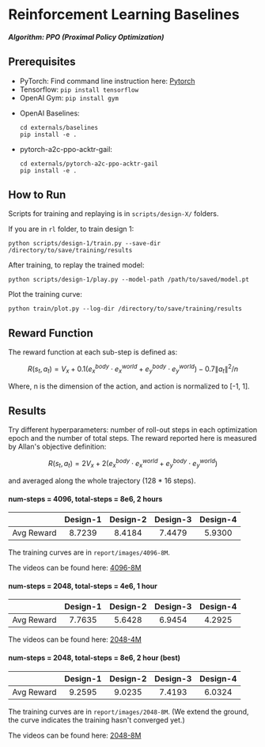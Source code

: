 # Reinforcement Learning Baselines

##### Algorithm: PPO (Proximal Policy Optimization)



## Prerequisites

- PyTorch: Find command line instruction here: [Pytorch](https://pytorch.org/get-started/locally/)
- Tensorflow: `pip install tensorflow`
- OpenAI Gym:  `pip install gym`

* OpenAI Baselines:

  ```
  cd externals/baselines
  pip install -e .
  ```

* pytorch-a2c-ppo-acktr-gail:

  ```
  cd externals/pytorch-a2c-ppo-acktr-gail
  pip install -e .
  ```



## How to Run

Scripts for training and replaying is in `scripts/design-X/` folders.

If you are in `rl` folder, to train design 1:

```
python scripts/design-1/train.py --save-dir /directory/to/save/training/results
```

After training, to replay the trained model:

```
python scripts/design-1/play.py --model-path /path/to/saved/model.pt
```

Plot the training curve:

```
python train/plot.py --log-dir /directory/to/save/training/results
```



## Reward Function

The reward function at each sub-step is defined as:

```math
R(s_t, a_t)=V_x+0.1 (e_x^{body}\cdot e_x^{world}+e_y^{body}\cdot e_y^{world})-0.7\|a_t\|^2 / n
```

Where, n is the dimension of the action, and action is normalized to [-1, 1].



## Results

Try different hyperparameters: number of roll-out steps in each optimization epoch and the number of total steps. The reward reported here is measured by Allan's objective definition:

```math
R(s_t, a_t)=2V_x+2(e_x^{body}\cdot e_x^{world}+e_y^{body}\cdot e_y^{world})
```

and averaged along the whole trajectory (128 * 16 steps).

#### num-steps = 4096, total-steps = 8e6, 2 hours

|            | Design-1 | Design-2 | Design-3 | Design-4 |
| :--------- | :------: | :------: | :------: | :------: |
| Avg Reward |  8.7239  |  8.4184  |  7.4479  |  5.9300  |

The training curves are in `report/images/4096-8M`.

The videos can be found here: [4096-8M](https://drive.google.com/drive/folders/18Yzx3-85Ly-cnZ7V5QF8yWedHmD0InKc?usp=sharing)

#### num-steps = 2048, total-steps = 4e6, 1 hour

|            | Design-1 | Design-2 | Design-3 | Design-4 |
| :--------- | :------: | :------: | :------: | :------: |
| Avg Reward |  7.7635  |  5.6428  |  6.9454  |  4.2925  |

The videos can be found here: [2048-4M](https://drive.google.com/drive/folders/1vgBv3bj2v3XhI9kp0EeGR16-OTSZPaRL?usp=sharing)

#### num-steps = 2048, total-steps = 8e6, 2 hour (best)

|            | Design-1 | Design-2 | Design-3 | Design-4 |
| :--------- | :------: | :------: | :------: | :------: |
| Avg Reward |  9.2595  |  9.0235  |  7.4193  |  6.0324  |

The training curves are in `report/images/2048-8M`. (We extend the ground, the curve indicates the training hasn't converged yet.)

The videos can be found here: [2048-8M](https://drive.google.com/drive/folders/1s1ulGqHLVOQ6Jl7imqHQrcgCqkGW4Du0?usp=sharing)





